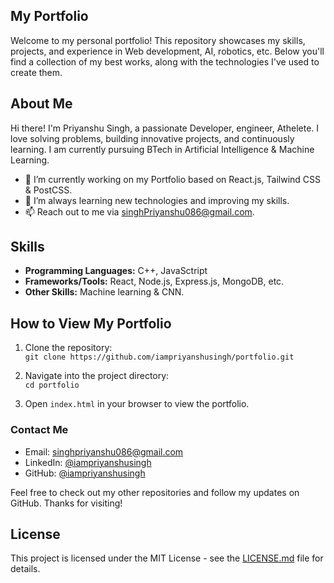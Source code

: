 ## My Portfolio

Welcome to my personal portfolio! This repository showcases my skills, projects, and experience in Web development, AI, robotics, etc. Below you'll find a collection of my best works, along with the technologies I've used to create them.

## About Me

Hi there! I'm Priyanshu Singh, a passionate Developer, engineer, Athelete. I love solving problems, building innovative projects, and continuously learning. I am currently pursuing BTech in Artificial Intelligence & Machine Learning. 

- 🔭 I’m currently working on my Portfolio based on React.js, Tailwind CSS & PostCSS.
- 🌱 I’m always learning new technologies and improving my skills.
- 📫 Reach out to me via singhPriyanshu086@gmail.com.

## Skills

- **Programming Languages:** C++, JavaSctript
- **Frameworks/Tools:** React, Node.js, Express.js, MongoDB, etc.
- **Other Skills:** Machine learning & CNN.

## How to View My Portfolio

1. Clone the repository:  
   `git clone https://github.com/iampriyanshusingh/portfolio.git`

2. Navigate into the project directory:  
   `cd portfolio`

3. Open `index.html` in your browser to view the portfolio.

### Contact Me

- Email: singhpriyanshu086@gmail.com
- LinkedIn: [@iampriyanshusingh](https://www.linkedin.com/in/iampriyanshusingh/)
- GitHub: [@iampriyanshusingh](https://github.com/iampriyanshusingh)

Feel free to check out my other repositories and follow my updates on GitHub. Thanks for visiting!

## License

This project is licensed under the MIT License - see the [LICENSE.md](LICENSE.md) file for details.
